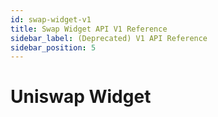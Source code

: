 ```yaml
---
id: swap-widget-v1
title: Swap Widget API V1 Reference
sidebar_label: (Deprecated) V1 API Reference
sidebar_position: 5
---
```


# Uniswap Widget